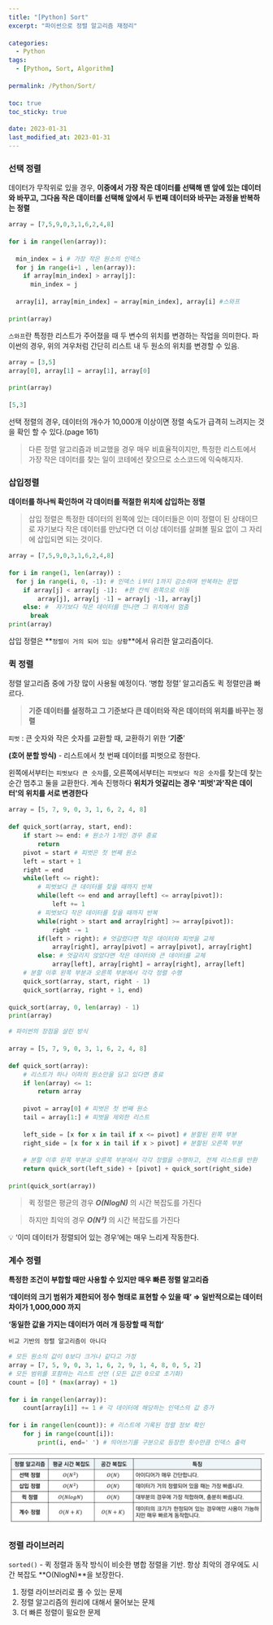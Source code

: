 ```yaml
---
title: "[Python] Sort"
excerpt: "파이썬으로 정렬 알고리즘 재정리"

categories: 
  - Python
tags:
  - [Python, Sort, Algorithm]

permalink: /Python/Sort/

toc: true
toc_sticky: true

date: 2023-01-31
last_modified_at: 2023-01-31
---
```

### 선택 정렬

데이터가 무작위로 있을 경우, **이중에서 가장 작은 데이터를 선택해 맨 앞에 있는 데이터와 바꾸고, 그다음 작은 데이터를 선택해 앞에서 두 번째 데이터와 바꾸는 과정을 반복하는 정렬**

```python
array = [7,5,9,0,3,1,6,2,4,8]

for i in range(len(array)):

  min_index = i # 가장 작은 원소의 인덱스
  for j in range(i+1 , len(array)):
    if array[min_index] > array[j]:
      min_index = j

  array[i], array[min_index] = array[min_index], array[i] #스와프

print(array)
```

`스와프`란 특정한 리스트가 주어졌을 때 두 변수의 위치를 변경하는 작업을 의미한다. 파이썬의 경우, 위의 겨우처럼 간단히 리스트 내 두 원소의 위치를 변경할 수 있음.

```python
array = [3,5]
array[0], array[1] = array[1], array[0]

print(array)

[5,3]
```

선택 정렬의 경우, 데이터의 개수가 10,000개 이상이면 정렬 속도가 급격히 느려지는 것을 확인 할 수 있다.(page 161)

> 다른 정렬 알고리즘과 비교했을 경우 매우 비효율적이지만, 특정한 리스트에서 가장 작은 데이터를 찾는 일이 코테에선 잦으므로 소스코드에 익숙해지자.
> 

### 삽입정렬

**데이터를 하나씩 확인하며 각 데이터를 적절한 위치에 삽입하는 정렬**

> 삽입 정렬은 특정한 데이터의 왼쪽에 있는 데이터들은 이미 정렬이 된 상태이므로 자기보다 작은 데이터를 만났다면 더 이상 데이터를 살펴볼 필요 없이 그 자리에 삽입되면 되는 것이다.
> 

```python
array = [7,5,9,0,3,1,6,2,4,8]

for i in range(1, len(array)) :
  for j in range(i, 0, -1): # 인덱스 i부터 1까지 감소하며 반복하는 문법
    if array[j] < array[j -1]:  #한 칸씩 왼쪽으로 이동
        array[j], array[j -1] = array[j -1], array[j]
    else: #  자기보다 작은 데이터를 만나면 그 위치에서 멈춤
      break
print(array)
```

삽입 정렬은 **`정렬이 거의 되어 있는 상황`**에서 유리한 알고리즘이다.

### 퀵 정렬

정렬 알고리즘 중에 가장 많이 사용될 예정이다. ‘병합 정렬’ 알고리즘도 퀵 정렬만큼 빠르다.

> **기준 데이터를 설정하고 그 기준보다 큰 데이터와 작은 데이터의 위치를 바꾸는 정렬**
> 

`피벗` : 큰 숫자와 작은 숫자를 교환할 때, 교환하기 위한 ‘**기준**’

**(호어 분할 방식)** - 리스트에서 첫 번째 데이터를 피벗으로 정한다.

왼쪽에서부터는 `피벗보다 큰 숫자`를, 오른쪽에서부터는 `피벗보다 작은 숫자`를 찾는데 찾는 순간 멈추고 둘을 교환한다. 계속 진행하다 **위치가 엇갈리는 경우 '피벗'과'작은 데이터'의 위치를 서로 변경한다**

```python
array = [5, 7, 9, 0, 3, 1, 6, 2, 4, 8]

def quick_sort(array, start, end):
    if start >= end: # 원소가 1개인 경우 종료
        return
    pivot = start # 피벗은 첫 번째 원소
    left = start + 1
    right = end
    while(left <= right):
        # 피벗보다 큰 데이터를 찾을 때까지 반복 
        while(left <= end and array[left] <= array[pivot]):
            left += 1
        # 피벗보다 작은 데이터를 찾을 때까지 반복
        while(right > start and array[right] >= array[pivot]):
            right -= 1
        if(left > right): # 엇갈렸다면 작은 데이터와 피벗을 교체
            array[right], array[pivot] = array[pivot], array[right]
        else: # 엇갈리지 않았다면 작은 데이터와 큰 데이터를 교체
            array[left], array[right] = array[right], array[left]
    # 분할 이후 왼쪽 부분과 오른쪽 부분에서 각각 정렬 수행
    quick_sort(array, start, right - 1)
    quick_sort(array, right + 1, end)

quick_sort(array, 0, len(array) - 1)
print(array)
```

```python
# 파이썬의 장점을 살린 방식

array = [5, 7, 9, 0, 3, 1, 6, 2, 4, 8]

def quick_sort(array):
    # 리스트가 하나 이하의 원소만을 담고 있다면 종료
    if len(array) <= 1:
        return array

    pivot = array[0] # 피벗은 첫 번째 원소
    tail = array[1:] # 피벗을 제외한 리스트

    left_side = [x for x in tail if x <= pivot] # 분할된 왼쪽 부분
    right_side = [x for x in tail if x > pivot] # 분할된 오른쪽 부분

    # 분할 이후 왼쪽 부분과 오른쪽 부분에서 각각 정렬을 수행하고, 전체 리스트를 반환
    return quick_sort(left_side) + [pivot] + quick_sort(right_side)

print(quick_sort(array))
```

> 퀵 정렬은 평균의 경우 ***O(NlogN)*** 의 시간 복잡도를 가진다
> 

> 하지만 최악의 경우 ***O(N²)*** 의 시간 복잡도를 가진다
> 

<aside>
💡 ‘이미 데이터가 정렬되어 있는 경우’에는 매우 느리게 작동한다.

</aside>

### 계수 정렬

**특정한 조건이 부합할 때만 사용할 수 있지만 매우 빠른 정렬 알고리즘**

**‘데이터의 크기 범위가 제한되어 정수 형태로 표현할 수 있을 때’ ⇒ 일반적으로는 데이터 차이가 1,000,000 까지**

**‘동일한 값을 가지는 데이터가 여러 개 등장할 때 적합’**

`비교 기반의 정렬 알고리즘이 아니다`

```python
# 모든 원소의 값이 0보다 크거나 같다고 가정
array = [7, 5, 9, 0, 3, 1, 6, 2, 9, 1, 4, 8, 0, 5, 2]
# 모든 범위를 포함하는 리스트 선언 (모든 값은 0으로 초기화)
count = [0] * (max(array) + 1)

for i in range(len(array)):
    count[array[i]] += 1 # 각 데이터에 해당하는 인덱스의 값 증가

for i in range(len(count)): # 리스트에 기록된 정렬 정보 확인
    for j in range(count[i]):
        print(i, end=' ') # 띄어쓰기를 구분으로 등장한 횟수만큼 인덱스 출력
```
![정렬 시간복잡도](/assets/images/posts_img/Python_Sort/%EC%A0%95%EB%A0%AC%20%EC%8B%9C%EA%B0%84%EB%B3%B5%EC%9E%A1%EB%8F%84.png)

### 정렬 라이브러리

`sorted()` - 퀵 정렬과 동작 방식이 비슷한 병합 정렬을 기반. 항상 최악의 경우에도 시간 복잡도 **O(NlogN)**을 보장한다.

1. 정렬 라이브러리로 풀 수 있는 문제
2. 정렬 알고리즘의 원리에 대해서 물어보는 문제
3. 더 빠른 정렬이 필요한 문제